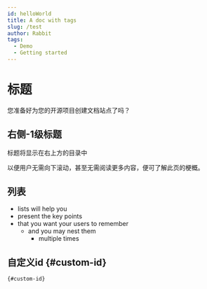 ```yaml
---
id: helloWorld
title: A doc with tags
slug: /test
author: Rabbit
tags:
  - Demo
  - Getting started
---
```


# 标题

您准备好为您的开源项目创建文档站点了吗？

## 右侧-1级标题

标题将显示在右上方的目录中

以便用户无需向下滚动，甚至无需阅读更多内容，便可了解此页的梗概。

## 列表

- lists will help you
- present the key points
- that you want your users to remember
  - and you may nest them
    - multiple times

## 自定义id {#custom-id}

`{#custom-id}` 
